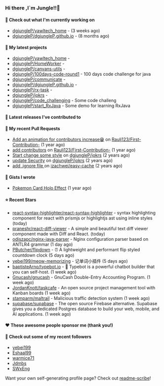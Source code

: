 ### Hi there ,I`m Jungle!!👋

#### 👷 Check out what I'm currently working on

- [dgjungleP/yawltech_home](https://github.com/dgjungleP/yawltech_home) -  (3 weeks ago)
- [dgjungleP/dgjungleP.github.io](https://github.com/dgjungleP/dgjungleP.github.io) -  (8 months ago)

#### 🌱 My latest projects

- [dgjungleP/yawltech_home](https://github.com/dgjungleP/yawltech_home) - 
- [dgjungleP/HomeWorker](https://github.com/dgjungleP/HomeWorker) - 
- [dgjungleP/canvans-utils](https://github.com/dgjungleP/canvans-utils) - 
- [dgjungleP/100days-code-round1](https://github.com/dgjungleP/100days-code-round1) - 100 days code challenge for java
- [dgjungleP/communicate](https://github.com/dgjungleP/communicate) - 
- [dgjungleP/dgjungleP.github.io](https://github.com/dgjungleP/dgjungleP.github.io) - 
- [dgjungleP/rx-task](https://github.com/dgjungleP/rx-task) - 
- [dgjungleP/jokrs](https://github.com/dgjungleP/jokrs) - 
- [dgjungleP/code_challenging](https://github.com/dgjungleP/code_challenging) - Some code challeng
- [dgjungleP/start_RxJava](https://github.com/dgjungleP/start_RxJava) - Some demo for learning RxJava

#### 🔭 Latest releases I've contributed to


#### 🔨 My recent Pull Requests

- [Add  an animation for contributors increase😁](https://github.com/Raulj123/First-Contribution-/pull/4) on [Raulj123/First-Contribution-](https://github.com/Raulj123/First-Contribution-) (1 year ago)
- [add contributors](https://github.com/Raulj123/First-Contribution-/pull/3) on [Raulj123/First-Contribution-](https://github.com/Raulj123/First-Contribution-) (1 year ago)
- [Start change some style](https://github.com/dgjungleP/jokrs/pull/2) on [dgjungleP/jokrs](https://github.com/dgjungleP/jokrs) (2 years ago)
- [update Security](https://github.com/dgjungleP/jokrs/pull/1) on [dgjungleP/jokrs](https://github.com/dgjungleP/jokrs) (2 years ago)
- [add .ignore file ](https://github.com/izachwei/easy-cache/pull/2) on [izachwei/easy-cache](https://github.com/izachwei/easy-cache) (2 years ago)


#### 📓 Gists I wrote

- [Pokemon Card Holo Effect](https://gist.github.com/5870cd3bb091268b3485debc5f3cec36) (1 year ago)

#### ⭐ Recent Stars

- [react-syntax-highlighter/react-syntax-highlighter](https://github.com/react-syntax-highlighter/react-syntax-highlighter) - syntax highlighting component for react with prismjs or highlightjs ast using inline styles (today)
- [praneshr/react-diff-viewer](https://github.com/praneshr/react-diff-viewer) - A simple and beautiful text diff viewer component made with Diff and React. (today)
- [odiszapc/nginx-java-parser](https://github.com/odiszapc/nginx-java-parser) - Nginx configuration parser based on ANTLR4 grammar (1 day ago)
- [PButcher/flipdown](https://github.com/PButcher/flipdown) - ⏰ A lightweight and performant flip styled countdown clock (5 days ago)
- [yebei199/meow-memorizing](https://github.com/yebei199/meow-memorizing) - 记单词小插件 (5 days ago)
- [baptisteArno/typebot.io](https://github.com/baptisteArno/typebot.io) - 💬 Typebot is a powerful chatbot builder that you can self-host. (1 week ago)
- [Gnucash/gnucash](https://github.com/Gnucash/gnucash) - GnuCash Double-Entry Accounting Program. (1 week ago)
- [JordanKnott/taskcafe](https://github.com/JordanKnott/taskcafe) - An open source project management tool with Kanban boards (1 week ago)
- [stamparm/maltrail](https://github.com/stamparm/maltrail) - Malicious traffic detection system (1 week ago)
- [supabase/supabase](https://github.com/supabase/supabase) - The open source Firebase alternative. Supabase gives you a dedicated Postgres database to build your web, mobile, and AI applications. (1 week ago)

#### ❤️ These awesome people sponsor me (thank you!)


#### 👯 Check out some of my recent followers

- [yebei199](https://github.com/yebei199)
- [Eshaal99](https://github.com/Eshaal99)
- [warmice71](https://github.com/warmice71)
- [Jdmbs](https://github.com/Jdmbs)
- [SWxEng](https://github.com/SWxEng)

Want your own self-generating profile page? Check out [readme-scribe](https://github.com/muesli/readme-scribe)!
